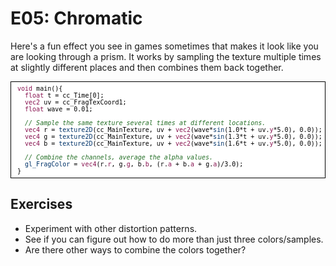 # E05: Chromatic

Here's a fun effect you see in games sometimes that makes it look like you are looking through a prism. It works by sampling the texture multiple times at slightly different places and then combines them back together.

<pre style="text-align:left;color:#000000; background-color:#ffffff; border:solid black 1px; padding:0.5em 1em 0.5em 1em; overflow:auto;font-size:small; font-family:monospace; "><span style="color:#881350;">void</span> main(){
  <span style="color:#881350;">float</span> t = cc_Time[0];
  <span style="color:#881350;">vec2</span> uv = cc_FragTexCoord1;
  <span style="color:#881350;">float</span> wave = 0.01;
  
  <span style="color:#236e25;"><em>// Sample the same texture several times at different locations.
</em></span>  <span style="color:#881350;">vec4</span> r = <span style="color:#003369;">texture2D</span>(cc_MainTexture, uv + <span style="color:#881350;">vec2</span>(wave*<span style="color:#003369;">sin</span>(1.0*t + uv.<span style="color:#881350;">y</span>*5.0), 0.0));
  <span style="color:#881350;">vec4</span> g = <span style="color:#003369;">texture2D</span>(cc_MainTexture, uv + <span style="color:#881350;">vec2</span>(wave*<span style="color:#003369;">sin</span>(1.3*t + uv.<span style="color:#881350;">y</span>*5.0), 0.0));
  <span style="color:#881350;">vec4</span> b = <span style="color:#003369;">texture2D</span>(cc_MainTexture, uv + <span style="color:#881350;">vec2</span>(wave*<span style="color:#003369;">sin</span>(1.6*t + uv.<span style="color:#881350;">y</span>*5.0), 0.0));
  
  <span style="color:#236e25;"><em>// Combine the channels, average the alpha values.
</em></span>  <span style="color:#003369;">gl_FragColor</span> = <span style="color:#881350;">vec4</span>(r.<span style="color:#881350;">r</span>, g.<span style="color:#881350;">g</span>, b.<span style="color:#881350;">b</span>, (r.<span style="color:#881350;">a</span> + b.<span style="color:#881350;">a</span> + g.<span style="color:#881350;">a</span>)/3.0);
}
</pre>

## Exercises

* Experiment with other distortion patterns.
* See if you can figure out how to do more than just three colors/samples.
* Are there other ways to combine the colors together?
